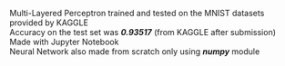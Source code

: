 Multi-Layered Perceptron trained and tested on the MNIST datasets provided by KAGGLE<br>
Accuracy on the test set was *__0.93517__* (from KAGGLE after submission)<br>
Made with Jupyter Notebook<br>
Neural Network also made from scratch only using *__numpy__* module
